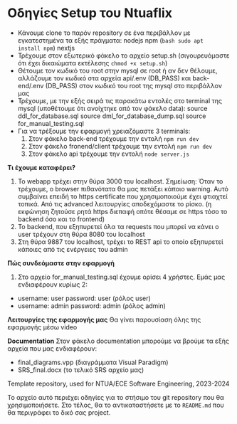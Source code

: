# Οδηγίες Setup του Ntuaflix

- Κάνουμε clone το παρόν repository σε ένα περιβάλλον με εγκατεστημένα τα εξής πράγματα:
    nodejs
    npm (```bash sudo apt  install npm```)
    nextjs
- Τρέχουμε στον εξωτερικό φάκελο το αρχείο setup.sh (σιγουρευόμαστε ότι έχει δικαιώματα εκτέλεσης ```chmod +x setup.sh```)
- Θέτουμε τον κωδικό του root στην mysql  σε root ή αν δεν θέλουμε, αλλάζουμε τον κωδικό στα αρχεία api/.env (DB_PASS) και back-end/.env (DB_PASS) στον κωδικό του root της mysql στο περιβάλλον μας
- Τρέχουμε, με την εξής σειρά τις παρακάτω εντολές στο terminal της mysql (υποθέτουμε ότι ανοίχτηκε από τον φάκελο data):
    source ddl_for_database.sql
    source dml_for_database_dump.sql
    source for_manual_testing.sql
- Για να τρέξουμε την εφαρμογή χρειαζόμαστε 3 terminals:
    1. Στον φάκελο back-end τρέχουμε την εντολή ```npm run dev```
    2. Στον φάκελο fronend/client τρέχουμε την εντολή ```npm run dev```
    3. Στον φάκελο api τρέχουμε την εντολή ```node server.js```

**Τι έχουμε καταφέρει?**
1. Το webapp τρέχει στην θύρα 3000 του localhost. Σημείωση: Όταν το τρέχουμε, ο browser πιθανότατα θα μας πετάξει κάποιο warning. Αυτό συμβαίνει επειδή το https certificate που χρησιμοποιούμε έχει φτιαχτεί τοπικά. Από τις advanced λειτουργίες αποδεχόμαστε το ρίσκο. (η εκφώνηση ζητούσε ρητά https διεπαφή οπότε θέσαμε σε https τόσο το backend όσο και το frontend)
2. Το backend, που εξηπυρετεί όλα τα requests που μπορεί να κάνει ο user τρέχουν στη θύρα 8080 του localhost
3. Στη θύρα 9887 του localhost, τρέχει το REST api το οποίο εξηπυρετεί κάποιες από τις ενέργειες του admin 

**Πώς συνδεόμαστε στην εφαρμογή**
1. Στο αρχείο for_manual_testing.sql έχουμε ορίσει 4 χρήστες. Εμάς μας ενδιαφέρουν κυρίως 2:
- username: user    password: user (ρόλος user)
- username: admin   password: admin (ρόλος admin)

**Λειτουργίες της εφαρμογής μας**
Θα γίνει παρουσίαση όλης της εφαρμογής μέσω video

**Documentation**
Στον φάκελο documentation μπορούμε να βρούμε τα εξής αρχεία που μας ενδιαφέρουν:
- final_diagrams.vpp (διαγράμματα Visual Paradigm)
- SRS_final.docx (το τελικό SRS αρχείο μας)

Template repository, used for NTUA/ECE Software Engineering, 2023-2024

Το αρχείο αυτό περιέχει οδηγίες για το στήσιμο του git repository που θα
χρησιμοποιήσετε.  Στο τέλος, θα το αντικαταστήσετε με το `README.md` που
θα περιγράφει το δικό σας project.